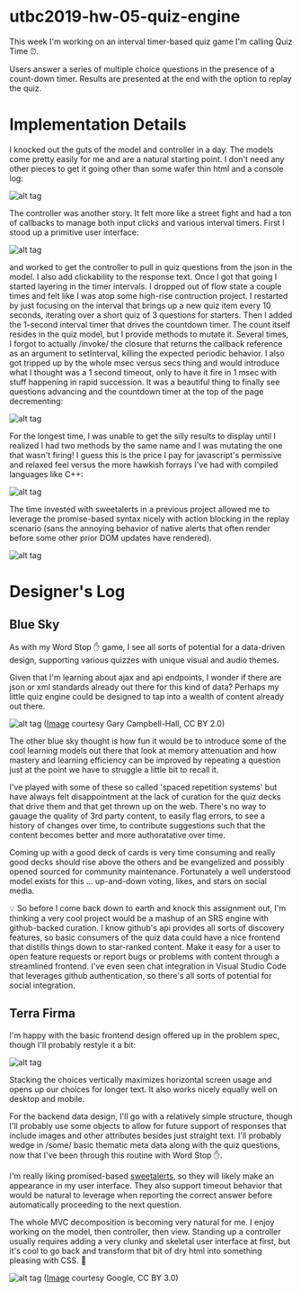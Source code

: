 # utbc2019-hw-05-quiz-engine

This week I'm working on an interval timer-based quiz game I'm calling Quiz Time ⏰.

Users answer a series of multiple choice questions in the presence of a count-down timer.  Results are presented at the end with the option to replay the quiz.

# Implementation Details

I knocked out the guts of the model and controller in a day.  The models come pretty easily for me and are a natural starting point.  I don't need any other pieces to get it going other than some wafer thin html and a console log:

![alt tag](docs/img/model-unit-test.png)

The controller was another story.  It felt more like a street fight and had a ton of callbacks to manage both input clicks and various interval timers.  First I stood up a primitive user interface:

![alt tag](docs/img/skeleton-ui.png)

and worked to get the controller to pull in quiz questions from the json in the model.  I also add clickability to the response text.  Once I got that going I started layering in the timer intervals.  I dropped out of flow state a couple times and felt like I was atop some high-rise contruction project.  I restarted by just focusing on the interval that brings up a new quiz item every 10 seconds, iterating over a short quiz of 3 questions for starters.  Then I added the 1-second interval timer that drives the countdown timer.  The count itself resides in the quiz model, but I provide methods to mutate it.  Several times, I forgot to actually /invoke/ the closure that returns the callback reference as an argument to setInterval, killing the expected periodic behavior.  I also got tripped up by the whole msec versus secs thing and would introduce what I thought was a 1 second timeout, only to have it fire in 1 msec with stuff happening in rapid succession.  It was a beautiful thing to finally see questions advancing and the countdown timer at the top of the page decrementing:

![alt tag](docs/img/count-down.png)

For the longest time, I was unable to get the silly results to display until I realized I had two methods by the same name and I was mutating the one that wasn't firing!  I guess this is the price I pay for javascript's permissive and relaxed feel versus the more hawkish forrays I've had with compiled languages like C++:

![alt tag](docs/img/bug-duplicate-methods.png)

The time invested with sweetalerts in a previous project allowed me to leverage the promise-based syntax nicely with action blocking in the replay scenario (sans the annoying behavior of native alerts that often render before some other prior DOM updates have rendered).

![alt tag](docs/img/replay.png)

# Designer's Log

## Blue Sky

As with my Word Stop ✋ game, I see all sorts of potential for a data-driven design, supporting various quizzes with unique visual and audio themes.  

Given that I'm learning about ajax and api endpoints, I wonder if there are json or xml standards already out there for this kind of data?  Perhaps my little quiz engine could be designed to tap into a wealth of content already out there.

![alt tag](docs/img/blue-sky.jpg)
([Image](https://flic.kr/p/24B2fo9) courtesy Gary Campbell-Hall, CC BY 2.0)

The other blue sky thought is how fun it would be to introduce some of the cool learning models out there that look at memory attenuation and how mastery and learning efficiency can be improved by repeating a question just at the point we have to struggle a little bit to recall it.

I've played with some of these so called 'spaced repetition systems' but have always felt disappointment at the lack of curation for the quiz decks that drive them and that get thrown up on the web.  There's no way to gauage the quality of 3rd party content, to easily flag errors, to see a history of changes over time, to contribute suggestions such that the content becomes better and more authoratative over time.

Coming up with a good deck of cards is very time consuming and really good decks should rise above the others and be evangelized and possibly opened sourced for community maintenance.  Fortunately a well understood model exists for this ... up-and-down voting, likes, and stars on social media.

💡 So before I come back down to earth and knock this assignment out, I'm thinking a very cool project would be a mashup of an SRS engine with github-backed curation. I know github's api provides all sorts of discovery features, so basic consumers of the quiz data could have a nice frontend that distills things down to star-ranked content.  Make it easy for a user to open feature requests or report bugs or problems with content through a streamlined frontend.  I've even seen chat integration in Visual Studio Code that leverages github authentication, so there's all sorts of potential for social integration.

## Terra Firma

I'm happy with the basic frontend design offered up in the problem spec, though I'll probably restyle it a bit:

![alt tag](docs/img/ui-spec.jpg)

Stacking the choices vertically maximizes horizontal screen usage and opens up our choices for longer text.  It also works nicely equally well on desktop and mobile.

For the backend data design, I'll go with a relatively simple structure, though I'll probably use some objects to allow for future support of responses that include images and other attributes besides just straight text.  I'll probably wedge in /some/ basic thematic meta data along with the quiz questions, now that I've been through this routine with Word Stop ✋.

I'm really liking promised-based [sweetalerts](https://sweetalert.js.org/), so they will likely make an appearance in my user interface.  They also support timeout behavior that would be natural to leverage when reporting the correct answer before automatically proceeding to the next question.

The whole MVC decomposition is becoming very natural for me.  I enjoy working on the model, then controller, then view.  Standing up a controller usually requires adding a very clunky and skeletal user interface at first, but it's cool to go back and transform that bit of dry html into something pleasing with CSS. 🦋

![alt tag](docs/img/mvc.png)
([Image](https://developer.chrome.com/apps/app_frameworks) courtesy Google, CC BY 3.0)


